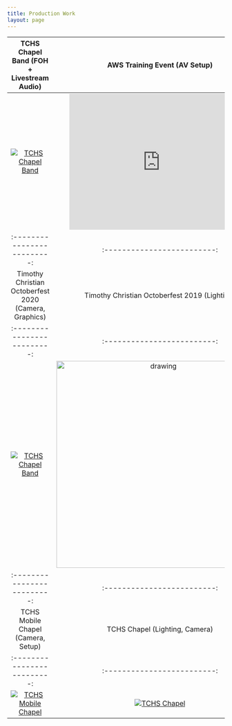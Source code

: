 ```yaml
---
title: Production Work
layout: page
---
```


TCHS Chapel Band (FOH + Livestream Audio) |  AWS Training Event (AV Setup)
:-------------------------:|:-------------------------:
[![TCHS Chapel Band](http://img.youtube.com/vi/CUlJ86BDepU/0.jpg)](http://www.youtube.com/watch?v=CUlJ86BDepU "TCHS Chapel Band") |  <iframe width="420" height="315" src="https://toddr.org/assets/videos/aws-setup.mp4" frameborder="0" allowfullscreen="allowfullscreen">&nbsp;</iframe>
:-------------------------:|:-------------------------:
Timothy Christian Octoberfest 2020 (Camera, Graphics) |  Timothy Christian Octoberfest 2019 (Lighting)
:-------------------------:|:-------------------------:
[![TCHS Chapel Band](http://img.youtube.com/vi/TvC8kTFUze4/0.jpg)](http://www.youtube.com/watch?v=TvC8kTFUze4 "Timothy Christian Octoberfest 2020") | <img src="https://toddr.org/assets/images/octoberfest-2019.jpg" alt="drawing" width="480"/>
:-------------------------:|:-------------------------:
TCHS Mobile Chapel (Camera, Setup) |  TCHS Chapel (Lighting, Camera)
:-------------------------:|:-------------------------:
[![TCHS Mobile Chapel](http://img.youtube.com/vi/Ft_cA3lFSWE/0.jpg)](http://www.youtube.com/watch?v=Ft_cA3lFSWE "TCHS Mobile Chapel") |  [![TCHS Chapel](http://img.youtube.com/vi/sz17mNfbRro/0.jpg)](http://www.youtube.com/watch?v=sz17mNfbRro "TCHS Chapel")

